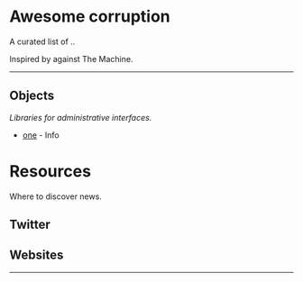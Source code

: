 # Awesome corruption

A curated list of ..

Inspired by against The Machine.

---

## Objects

*Libraries for administrative interfaces.*

* [one](https://github.com/awesome-corruption/main/one/info.md) - Info

# Resources

Where to discover news.


## Twitter


## Websites


- - -
